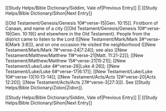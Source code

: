[[Study Helps/Bible Dictionary/Siddim, Vale of|Previous Entry]]  ||  [[Study Helps/Bible Dictionary/Sihon|Next Entry]]

 [[Old Testament/Genesis/Genesis 10#^verse-15|Gen. 10:15]]. Firstborn of Canaan, and name of a city ([[Old Testament/Genesis/Genesis 10#^verse-19|Gen. 10:19]] and elsewhere in the Old Testament). People from the district came to listen to the Lord ([[New Testament/Mark/Mark 3#^verse-8|Mark 3:8]]), and on one occasion He visited the neighborhood ([[New Testament/Mark/Mark 7#^verse-24|7:24]]; see also [[New Testament/Matthew/Matthew 11#^verse-21|Matt. 11:21-22]]; [[New Testament/Matthew/Matthew 15#^verse-21|15:21]]; [[New Testament/Luke/Luke 4#^verse-26|Luke 4:26]]; [[New Testament/Luke/Luke 6#^verse-17|6:17]]; [[New Testament/Luke/Luke 10#^verse-13|10:13-14]]; [[New Testament/Acts/Acts 12#^verse-20|Acts 12:20]]; [[New Testament/Acts/Acts 27#^verse-3|27:3]]). See [[Study Helps/Bible Dictionary/Zidon|Zidon]].

[[Study Helps/Bible Dictionary/Siddim, Vale of|Previous Entry]]  ||  [[Study Helps/Bible Dictionary/Sihon|Next Entry]]